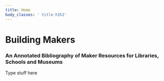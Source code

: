 ```yaml
---
title: Home
body_classes: ' title-h1h2'
---
```


# Building Makers

### An Annotated Bibliography of Maker Resources for Libraries, Schools and Museums

Type stuff here

